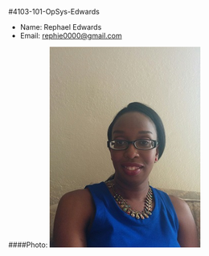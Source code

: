 
#4103-101-OpSys-Edwards

- Name: Rephael Edwards
- Email: rephie0000@gmail.com

####Photo:
![alt text](https://github.com/bassref/Mwsu-2D-Gaming-Edwards/blob/master/edited%20pic.jpg)


